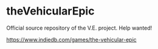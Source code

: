 # theVehicularEpic
Official source repository of the V.E. project. Help wanted!

https://www.indiedb.com/games/the-vehicular-epic